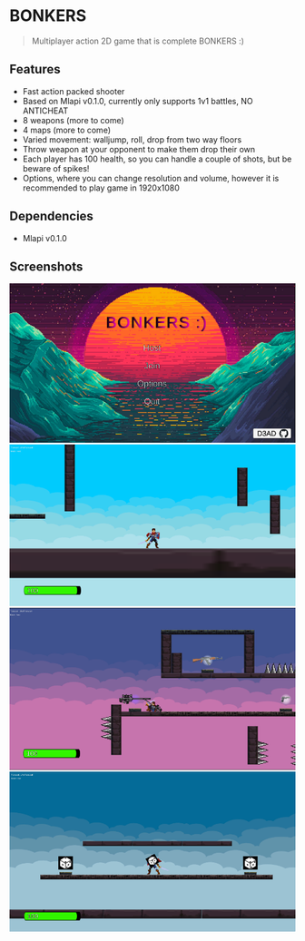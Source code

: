 # BONKERS
> Multiplayer action 2D game that is complete BONKERS :)
## Features
 - Fast action packed shooter
 - Based on Mlapi v0.1.0, currently only supports 1v1 battles, NO ANTICHEAT
 - 8 weapons (more to come)
 - 4 maps (more to come)
 - Varied movement: walljump, roll, drop from two way floors
 - Throw weapon at your opponent to make them drop their own
 - Each player has 100 health, so you can handle a couple of shots, but be beware of spikes!
 - Options, where you can change resolution and volume, however it is recommended to play game in 1920x1080
## Dependencies
 - Mlapi v0.1.0
## Screenshots 
![alt text](https://github.com/D3AD-E/BONKERS/blob/main/Pic1.png)
![alt text](https://github.com/D3AD-E/BONKERS/blob/main/Pic2.png)
![alt text](https://github.com/D3AD-E/BONKERS/blob/main/Pic3.png)
![alt text](https://github.com/D3AD-E/BONKERS/blob/main/Pic4.png)
